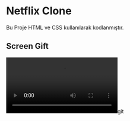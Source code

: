 <h1>Netflix Clone </h1>

Bu Proje HTML ve CSS kullanılarak kodlanmıştır. 

<h2>Screen Gift </h2>

![](net.git.mov)git
